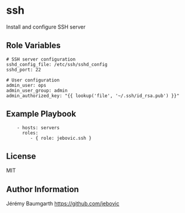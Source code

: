 ssh
===

Install and configure SSH server

Role Variables
--------------

```
# SSH server configuration
sshd_config_file: /etc/ssh/sshd_config
sshd_port: 22

# User configuration
admin_user: ops
admin_user_group: admin
admin_authorized_key: "{{ lookup('file', '~/.ssh/id_rsa.pub') }}"
```

Example Playbook
----------------

```
    - hosts: servers
      roles:
         - { role: jebovic.ssh }
```

License
-------

MIT

Author Information
------------------

Jérémy Baumgarth https://github.com/jebovic
